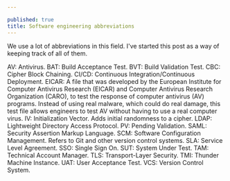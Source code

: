 ```yaml
---

published: true
title: Software engineering abbreviations
---
```

We use a lot of abbreviations in this field. I've started this post as a way of keeping track of all of them.

AV: Antivirus.
BAT: Build Acceptance Test.
BVT: Build Validation Test.
CBC: Cipher Block Chaining.
CI/CD: Continuous Integration/Continuous Deployment.
EICAR: A file that was developed by the European Institute for Computer Antivirus Research (EICAR) and Computer Antivirus Research Organization (CARO), to test the response of computer antivirus (AV) programs. Instead of using real malware, which could do real damage, this test file allows engineers to test AV without having to use a real computer virus.
IV: Initialization Vector. Adds initial randomness to a cipher.
LDAP: Lightweight Directory Access Protocol.
PV: Pending Validation.
SAML: Security Assertion Markup Language.
SCM: Software Configuration Management. Refers to Git and other version control systems.
SLA: Service Level Agreement.
SSO: Single Sign On.
SUT: System Under Test.
TAM: Technical Account Manager.
TLS: Transport-Layer Security.
TMI: Thunder Machine Instance.
UAT: User Acceptance Test.
VCS: Version Control System.
